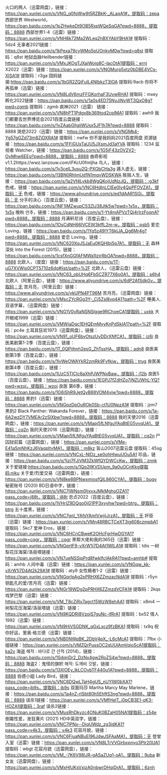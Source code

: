 火口的两人（迅雷网盘），链接：https://pan.xunlei.com/s/VNG_q0fqWw9t5RZBkK-_ALaqA1#，提取码：zepa
西部世界 Westworld，https://pan.baidu.com/s/1pZHwkeDt9OB5RxpWQeSqGA?pwd=8888，提取码：8888 
西部世界1-4（迅雷）链接：https://pan.xunlei.com/s/VNH8k72Ma2WLeq2hBXYAbYBHA1# 提取码：5dz4
无辜者2021链接：https://pan.baidu.com/s/1kPexa79cyWMo5pUOnkyM0w?pwd=q8st 提取码：q8st
地狱血脉Hellbender链接：https://pan.xunlei.com/s/VMxJKOgTJXajWojg8C-lacOtA1提取码：ernj
X2022（迅雷）链接：https://pan.xunlei.com/s/VNGMurp5xtz0bDBE4VCs-XISA1# 提取码：r3ga
囧妈链接:https://pan.baidu.com/s/1bGR2ZQjFuIL4NIbkzT3IOA 提取码:9acb
你将不再孤单（迅雷）链接：https://pan.xunlei.com/s/VN8LdV6mzFFGKorhaF3UvwRHA1 提取码：mxey
孵化2022链接：https://pan.baidu.com/s/1a0s4ED75NvJiNyWT3QxO8g?pwd=zgmb 提取码：zgmb
疯神2021（迅雷） 链接：https://pan.xunlei.com/s/VN8hPT1Pdgx8b369tod2cplMA1 提取码：awh9
我们都要去世界博览会2021百度云盘链接：https://pan.baidu.com/s/1vZAabGllgiiWUsx5JF1h7A?pwd=8888 提取码：8888
哭悲2022（迅雷）链接：https://pan.xunlei.com/s/VNGMk4-Yg57gGZd73m8ZjDXRA1# 提取码：nwfw
你不是我妈妈2021百度网盘 资源链接：https://pan.baidu.com/s/1FFiGUxTaUU5JXsmJd3aYVA    提取码：1234
监视者 Watcher，链接：https://pan.baidu.com/s/1G5iF43zOV2V2-OyMhw6EEg?pwd=8888，提取码：8888
曲奇影视v1.1.2https://wwz.lanzouw.com/iFKcU0fmljha
鸟人，链接：https://pan.baidu.com/s/1y3celL3usu2Q-PXObCHa3g
遁入虚无，链接：https://pan.baidu.com/s/13BN0RhImUd1N1mqvWDSKWA
胜赔人生，链接：:https://pan.baidu.com/s/1a2Vf4Lykb8WgQKojUdNzJQ，提取码：:g3kf
色戒，链接：https://pan.xunlei.com/s/VNC6HdInLCIEe0lv4QpPFOVZA1，提取码：无
色戒，链接：https://www.aliyundrive.com/s/ed1dAAR1SGi，提取码：无
分手的决心（百度云盘），链接：https://pan.baidu.com/s/1NF1iMZwupC53ZlJ38Jtk5w?pwd=1x5x，提取码：1x5x
晚秋 만추，链接：https://pan.baidu.com/s/1-Yt4mAPVzTQj4rIrzFoqnA?pwd=8888，提取码：8888
月满轩尼诗（百度云盘），链接：https://pan.baidu.com/s/1OsCdNH66lVCEW3kffL2m-w，提取码：psb5
爱恋 Loving，链接：https://pan.baidu.com/s/1Yq5z49lYT6kIJA_Qg6Mr4g?pwd=8888，提取码：8888
爱恋 Loving，链接：https://pan.xunlei.com/s/VNC620XqJSJaEu0KQHlbj5p7A1，提取码：无
森林深处 Into the Forest (2015)，链接：https://pan.baidu.com/s/1csfXnGGfAFMWa1IzjrRbOA?pwd=8888，提取码：8888
北欧人，（度盘）链接：https://pan.baidu.com/s/1T-uG7XVWjs0CPT5710z6dg#list/path=%2F
北欧人，（迅雷云盘）链接：https://pan.xunlei.com/s/VNC63_obUHq6FbSCZR77X6o0A1，提取码：p6h4
北欧人（阿里云盘），链接：https://www.aliyundrive.com/s/6dP2AfSdkGv，提取码：无
苦月亮，（阿里云盘）链接：https://www.aliyundrive.com/s/ykUPN4PT96M
苦月亮，（迅雷网盘）链接：https://pan.xunlei.com/s/VMscZYcRGg3Y-_Cj5Zsl8vq4A1?path=%2F
睡美人.双语字幕，（迅雷网盘）链接：https://pan.xunlei.com/s/VNG1V0vRaNSNSlgge9RChoeCA1提取码：uxkk
大开眼戒1999（迅雷）链接：https://pan.xunlei.com/s/VMWiaDqc1EHQEmMyyKnPdSkIA1?path=%2F 提取码：pc4e
土耳其狂欢1973（迅雷网盘），链接：https://pan.xunlei.com/s/VN91_oUF6bvOtszUvDDrXNfCA1，提取码：iz6i
良医美剧第1-2季（百度云盘），链接：https://pan.baidu.com/s/1T_0QPiihnh2esG_ZhTssHA，提取码：adn8
良医美剧第3季（百度云盘），链接：https://pan.baidu.com/s/1lvWeOWAYkR2zmRk9Fvfkiw，提取码：trug
良医美剧第4季（百度云盘），链接：https://pan.baidu.com/s/1UzC5TlCIc6aXhPJWPNxBaw，提取码：i12b
良医5（百度云盘），链接：https://pan.baidu.com/s/1EGPJ7fZdHZo7jNZUWhL-YQ?pwd=wzoj，提取码：wzoj
良医 第6季，链接：https://pan.baidu.com/s/1G6iShR9JetQyB88VOM4vjw?pwd=8888，提取码：8888
黑豹1（迅雷）链接：https://pan.xunlei.com/s/VNGqzDpOuROk0Sb-ct1U0NpzA1# 提取码：jzm7
黑豹2 Black Panther: Wakanda Forever，链接：https://pan.baidu.com/s/1a-6A2wzDY7VMEAr2zSlXbw?pwd=8888，提取码：8888
我的天使2016（迅雷网盘），链接：https://pan.xunlei.com/s/VMapj5fLNfguYAqBtEG5vvqUA1，提取码：cq2n
我的天使2016（迅雷网盘），链接：https://pan.xunlei.com/s/VMapj5fLNfguYAqBtEG5vvqUA1，提取码：cq2n
尸囚狱前篇（迅雷网盘），链接：https://pan.xunlei.com/s/VMe-E41aSmNhKzJ6VaqpltvMA1，提取码：m8kz
盲山2007迅雷云盘 提取码：45sg链接：https://pan.xunlei.com/s/VNCxL-NlDz_se0ohHlwuUOu5A1
珍品，链接：https://pan.baidu.com/s/1izj7FJiVM3ZkWfQYDWCcKw，提取码：znnk
关于爱链接:https://pan.baidu.com/s/1Qq2IlKVDUpm_9a0uOCnKkg提取码:niku
关于爱/烈爱交易（迅雷网盘），链接：https://pan.xunlei.com/s/VN8ke8BPNwxmissfQIL860CYA1，提取码：bugv
秘密账号 (2020) BD日语中字，链接：https://pan.xunlei.com/s/VNC7jWNsm0IjxvxJMkMghoOZA1?pass_code=j88t，提取码：j88t
忠贞2022（百度云盘），链接：https://pan.baidu.com/s/1VHrIZ9DQgo0jG1PP3xyyhw?pwd=btrg，提取码：btrg
五十度黑，链接：https://pan.xunlei.com/s/VNC7gnI_YAfsYAmIVwjiiJrzA1，提取码：无
奸臣（迅雷）链接：https://pan.xunlei.com/s/VMn48RBCTCeXT3jg608czmpbA1 提取码：5kc7
爱神 Eros，链接：https://pan.xunlei.com/s/VNC6HCnCBweK2OHcFgrHwDGYA1?pass_code=cqgr，提取码：cqgr
黑帮大佬和我的365日（迅雷）链接：https://pan.xunlei.com/s/VNGqrtF9-vXrW1i7D4At1WILA1# 提取码：tdis
一树梨花压海棠/洛丽塔链接：https://pan.xunlei.com/s/VN7ueNSSjpPrd8fwklfcIAkRA1?pwd=amhb# 提取码：amhb
人间中毒（迅雷）链接：https://pan.xunlei.com/s/VNGqw_kk-vXrW1i7D4At2k29A1# 提取码：aty9
女性瘾者1-2（迅雷）链接：https://pan.xunlei.com/s/VNGqrIpAg2pPRHX6ZZmzacNdA1# 提取码：r5yn
钥匙孔的爱/苦月亮（迅雷）链接：https://pan.xunlei.com/s/VNGr19WDg2pPRHX6ZZmzdVCFA1# 提取码：2kqs
戏梦巴黎（迅雷）链接：https://pan.xunlei.com/s/VM_T8cZiRx7agct15WzW8ehAA1 提取码：x8m4
一树梨花压海棠/洛丽塔链（迅雷）链接：https://pan.xunlei.com/s/VN9KQDRI8VzojS7guNc-jfRrA1 提取码：bx52
情人1992（迅雷）链接：https://pan.xunlei.com/s/VN9HiVSGDNK_gGxLxcz9fzBKA1 提取码：tx9q
祝你好运，里奥·格兰德（迅雷）链接：https://pan.xunlei.com/s/VNB0NWpBK_2DbV4pX_-L6cMcA1 提取码：7fbx
小姐链接：https://pan.xunlei.com/s/VMZQrPussOC2qUUlAmVqioScA1提取码：ka2v
海盗 해적 : 바다로 간 산적 (2014)，链接：https://pan.baidu.com/s/1SdqnDr2_DzNx4gw2RoZS4w?pwd=8888，提取码：8888
海盗2：鬼怪的旗帜 해적: 도깨비 깃발，链接：https://pan.baidu.com/s/13XlOEy_lkLCOvbTF440u1A?pwd=8888，提取码：8888
伯德小姐 Lady Bird，链接：https://pan.xunlei.com/s/VNC6DQwL7aH4gUS_nUYIW0bXA1?pass_code=ib9s，提取码：ib9s
双面玛莎 Martha Marcy May Marlene，链接：https://pan.baidu.com/s/1a4nZ-rISbt80h5EhftS3ng?pwd=8888，提取码：8888
误杀1链接：https://pan.xunlei.com/s/VMfHeIT_j0pCB3E1-oK3-HOZA1提取码：3raf
误杀2链接：https://pan.xunlei.com/s/VMusRhDkyzc4ONuK0BZaH05NA1提取码：z54e
倒霉性爱，发狂黄片 (2021) HD中英双字，链接：https://pan.xunlei.com/s/VNC7lPNx--DiqUWdz_zg3jdKA1?pass_code=v4k3，提取码：v4k3
花容月貌，链接：https://pan.xunlei.com/s/VNC6FjuaNBuEl96JdwJSFAaMA1，提取码：无
登堂入室（迅雷）链接：https://pan.xunlei.com/s/VN8LTrVVGirbxpnyo3Ptr20UA1 提取码：wbgt
花容月貌（迅雷网盘），链接：https://pan.xunlei.com/s/VM_-7K6V98lJR-gASaZUq1-oA1，提取码：9uba
新女友（迅雷网盘），链接：https://pan.xunlei.com/s/VMxHlUKsVxjzA0nbwrDHgiDrA1，提取码：6znh
